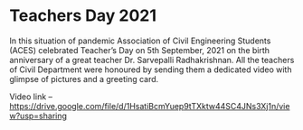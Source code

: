 # Teachers Day 2021

In this situation of pandemic Association of Civil Engineering Students (ACES) celebrated Teacher’s Day on 5th September, 2021 on the birth anniversary of a great teacher Dr. Sarvepalli Radhakrishnan. All the teachers of Civil Department were honoured by sending them a dedicated video with glimpse of pictures and a greeting card. 

Video link –
https://drive.google.com/file/d/1HsatiBcmYuep9tTXktw44SC4JNs3Xj1n/view?usp=sharing
